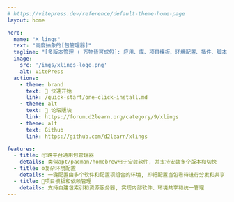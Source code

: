 ```yaml
---
# https://vitepress.dev/reference/default-theme-home-page
layout: home

hero:
  name: "X lings"
  text: "高度抽象的[包管理器]"
  tagline: "[多版本管理 + 万物皆可成包]: 应用、库、项目模板、环境配置、插件、脚本、游戏Mods......"
  image:
    src: '/imgs/xlings-logo.png'
    alt: VitePress
  actions:
    - theme: brand
      text: 🚀 快速开始
      link: /quick-start/one-click-install.md
    - theme: alt
      text: 👥 论坛版块
      link: https://forum.d2learn.org/category/9/xlings
    - theme: alt
      text: Github
      link: https://github.com/d2learn/xlings

features:
  - title: 📦跨平台通用包管理器
    details: 类似apt/pacman/homebrew用于安装软件, 并支持安装多个版本和切换
  - title: ⚙️复杂环境配置
    details: 一键配置由多个软件和配置项组合的环境, 即把配置当包看待进行分发和共享
  - title: 🧱项目模板和依赖管理
    details: 支持自建包索引和资源服务器, 实现内部软件、环境共享和统一管理
---
```


